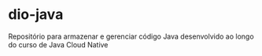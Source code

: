 # dio-java
Repositório para armazenar e gerenciar código Java desenvolvido ao longo do curso de Java Cloud Native 
